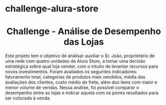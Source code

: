# challenge-alura-store

<h1 align="center"> Challenge - Análise de Desempenho das Lojas </h1>

Este projeto tem o objetivo de análisar auxiliar o Sr. João, proprietário de uma rede com quatro unidades da Alura Store, a tomar uma decisão estratégica sobre qual loja vender, com o intuito de levantar recursos para novos investimentos.
Foram avaliados os seguintes indicadores: faturamento total, categorias de produtos mais vendidos, média das avaliações dos clientes, custo médio do frete, além dos itens com maior e menor volume de vendas.
Nessa análise, foi possível comparar o desempenho entre as lojas e indicar aquela com os piores resultados para ser colocada à venda.
